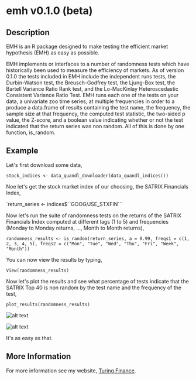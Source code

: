 # emh v0.1.0 (beta)

## Description

EMH is an R package designed to make testing the efficient market hypothesis (EMH) as easy as possible. 

EMH implements or interfaces to a number of randomness tests which have historically been used to measure the efficiency
of markets. As of version 0.1.0 the tests included in EMH include the independent runs tests, the Durbin-Watson test, 
the Breusch-Godfrey test, the Ljung-Box test, the Bartell Variance Ratio Rank test, and the Lo-MacKinlay Heteroscedastic
Consistent Variance Ratio Test. EMH runs each one of the tests on your data, a univariate zoo time series, at multiple 
frequencies in order to a produce a data.frame of results containing the test name, the frequency, the sample size at
that frequency, the computed test statistic, the two-sided p value, the Z-score, and a boolean value indicating whether
or not the test indicated that the return series was non random. All of this is done by one function, is_random.

## Example 

Let's first download some data,

`stock_indices <- data_quandl_downloader(data_quandl_indices())`

Noe let's get the stock market index of our choosing, the SATRIX Financials Index,

`return_series <- indices$``GOOG/JSE_STXFIN```

Now let's run the suite of randomness tests on the returns of the SATRIX Financials Index computed at different lags (1 to 5) and
frequencies (Monday to Monday returns, ..., Month to Month returns),

`randomness_results <- is_random(return_series, a = 0.99, freqs1 = c(1, 2, 3, 4, 5), freqs2 = c("Mon", "Tue", "Wed", "Thu", "Fri", "Week", "Month"))`

You can now view the results by typing,

`View(randomness_results)`

Now let's plot the results and see what percentage of tests indicate that the SATRIX Top 40 is non random by the test
name and the frequency of the test,

`plot_results(randomness_results)`

![alt text](http://www.turingfinance.com/wp-content/uploads/2016/11/non_random_frequency.png "Non random results by frequency")

![alt text](http://www.turingfinance.com/wp-content/uploads/2016/11/non_random_tests-1.png "Non random results by test")

It's as easy as that. 

## More Information

For more information see my website, [Turing Finance](www.turingfinance.com).
